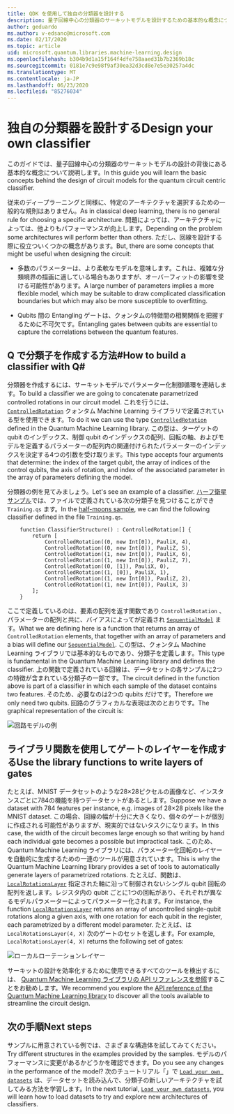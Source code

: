 ```yaml
---
title: QDK を使用して独自の分類器を設計する
description: 量子回線中心の分類器のサーキットモデルを設計するための基本的な概念について説明します。
author: geduardo
ms.author: v-edsanc@microsoft.com
ms.date: 02/17/2020
ms.topic: article
uid: microsoft.quantum.libraries.machine-learning.design
ms.openlocfilehash: b304b9d1a15f164f4dfe758aaed31b7b2369b18c
ms.sourcegitcommit: 0181e7c9e98f9af30ea32d3cd8e7e5e30257a4dc
ms.translationtype: MT
ms.contentlocale: ja-JP
ms.lasthandoff: 06/23/2020
ms.locfileid: "85276034"
---
```

# <a name="design-your-own-classifier"></a><span data-ttu-id="8b271-103">独自の分類器を設計する</span><span class="sxs-lookup"><span data-stu-id="8b271-103">Design your own classifier</span></span>

<span data-ttu-id="8b271-104">このガイドでは、量子回線中心の分類器のサーキットモデルの設計の背後にある基本的な概念について説明します。</span><span class="sxs-lookup"><span data-stu-id="8b271-104">In this guide you will learn the basic concepts behind the design of circuit models for the quantum circuit centric classifier.</span></span>

<span data-ttu-id="8b271-105">従来のディープラーニングと同様に、特定のアーキテクチャを選択するための一般的な規則はありません。</span><span class="sxs-lookup"><span data-stu-id="8b271-105">As in classical deep learning, there is no general rule for choosing a specific architecture.</span></span> <span data-ttu-id="8b271-106">問題によっては、アーキテクチャによっては、他よりもパフォーマンスが向上します。</span><span class="sxs-lookup"><span data-stu-id="8b271-106">Depending on the problem some architectures will perform better than others.</span></span> <span data-ttu-id="8b271-107">ただし、回線を設計する際に役立ついくつかの概念があります。</span><span class="sxs-lookup"><span data-stu-id="8b271-107">But, there are some concepts that might be useful when designing the circuit:</span></span>

- <span data-ttu-id="8b271-108">多数のパラメーターは、より柔軟なモデルを意味します。これは、複雑な分類境界の描画に適している場合もありますが、オーバーフィットの影響を受ける可能性があります。</span><span class="sxs-lookup"><span data-stu-id="8b271-108">A large number of parameters implies a more flexible model, which may be suitable to draw complicated classification boundaries but which may also be more susceptible to overfitting.</span></span>

- <span data-ttu-id="8b271-109">Qubits 間の Entangling ゲートは、クォンタムの特徴間の相関関係を把握するために不可欠です。</span><span class="sxs-lookup"><span data-stu-id="8b271-109">Entangling gates between qubits are essential to capture the correlations between the quantum features.</span></span>

## <a name="how-to-build-a-classifier-with-q"></a><span data-ttu-id="8b271-110">Q で分類子を作成する方法\#</span><span class="sxs-lookup"><span data-stu-id="8b271-110">How to build a classifier with Q\#</span></span>

<span data-ttu-id="8b271-111">分類器を作成するには、サーキットモデルでパラメーター化制御循環を連結します。</span><span class="sxs-lookup"><span data-stu-id="8b271-111">To build a classifier we are going to concatenate parametrized controlled rotations in our circuit model.</span></span> <span data-ttu-id="8b271-112">これを行うには、 [`ControlledRotation`](xref:microsoft.quantum.machinelearning.controlledrotation) クォンタム Machine Learning ライブラリで定義されている型を使用できます。</span><span class="sxs-lookup"><span data-stu-id="8b271-112">To do it we can use the type [`ControlledRotation`](xref:microsoft.quantum.machinelearning.controlledrotation) defined in the Quantum Machine Learning library.</span></span> <span data-ttu-id="8b271-113">この型は、ターゲットの qubit のインデックス、制御 qubit のインデックスの配列、回転の軸、およびモデルを定義するパラメーターの配列内の関連付けられたパラメーターのインデックスを決定する4つの引数を受け取ります。</span><span class="sxs-lookup"><span data-stu-id="8b271-113">This type accepts four arguments that determine: the index of the target qubit, the array of indices of the control qubits, the axis of rotation, and index of the associated parameter in the array of parameters defining the model.</span></span>

<span data-ttu-id="8b271-114">分類器の例を見てみましょう。</span><span class="sxs-lookup"><span data-stu-id="8b271-114">Let's see an example of a classifier.</span></span> <span data-ttu-id="8b271-115">[ハーフ衛星サンプル](https://github.com/microsoft/Quantum/tree/master/samples/machine-learning/half-moons)では、ファイルで定義されている次の分類子を見つけることができ `Training.qs` ます。</span><span class="sxs-lookup"><span data-stu-id="8b271-115">In the [half-moons sample](https://github.com/microsoft/Quantum/tree/master/samples/machine-learning/half-moons), we can find the following classifier defined in the file `Training.qs`.</span></span>

```qsharp
    function ClassifierStructure() : ControlledRotation[] {
        return [
            ControlledRotation((0, new Int[0]), PauliX, 4),
            ControlledRotation((0, new Int[0]), PauliZ, 5),
            ControlledRotation((1, new Int[0]), PauliX, 6),
            ControlledRotation((1, new Int[0]), PauliZ, 7),
            ControlledRotation((0, [1]), PauliX, 0),
            ControlledRotation((1, [0]), PauliX, 1),
            ControlledRotation((1, new Int[0]), PauliZ, 2),
            ControlledRotation((1, new Int[0]), PauliX, 3)
        ];
    }
 ```

<span data-ttu-id="8b271-116">ここで定義しているのは、要素の配列を返す関数であり `ControlledRotation` 、パラメーターの配列と共に、バイアスによってが定義され [`SequentialModel`](xref:microsoft.quantum.machinelearning.sequentialmodel) ます。</span><span class="sxs-lookup"><span data-stu-id="8b271-116">What we are defining here is a function that returns an array of `ControlledRotation` elements, that together with an array of parameters and a bias will define our [`SequentialModel`](xref:microsoft.quantum.machinelearning.sequentialmodel).</span></span> <span data-ttu-id="8b271-117">この型は、クォンタム Machine Learning ライブラリでは基本的なものであり、分類子を定義します。</span><span class="sxs-lookup"><span data-stu-id="8b271-117">This type is fundamental in the Quantum Machine Learning library and defines the classifier.</span></span> <span data-ttu-id="8b271-118">上の関数で定義されている回線は、データセットの各サンプルに2つの特徴が含まれている分類子の一部です。</span><span class="sxs-lookup"><span data-stu-id="8b271-118">The circuit defined in the function above is part of a classifier in which each sample of the dataset contains two features.</span></span> <span data-ttu-id="8b271-119">そのため、必要なのは2つの qubits だけです。</span><span class="sxs-lookup"><span data-stu-id="8b271-119">Therefore we only need two qubits.</span></span> <span data-ttu-id="8b271-120">回路のグラフィカルな表現は次のとおりです。</span><span class="sxs-lookup"><span data-stu-id="8b271-120">The graphical representation of the circuit is:</span></span>

 ![回路モデルの例](~/media/circuit_model_1.PNG)

## <a name="use-the-library-functions-to-write-layers-of-gates"></a><span data-ttu-id="8b271-122">ライブラリ関数を使用してゲートのレイヤーを作成する</span><span class="sxs-lookup"><span data-stu-id="8b271-122">Use the library functions to write layers of gates</span></span>

<span data-ttu-id="8b271-123">たとえば、MNIST データセットのような28×28ピクセルの画像など、インスタンスごとに784の機能を持つデータセットがあるとします。</span><span class="sxs-lookup"><span data-stu-id="8b271-123">Suppose we have a dataset with 784 features per instance, e.g. images of 28×28 pixels like the MNIST dataset.</span></span> <span data-ttu-id="8b271-124">この場合、回線の幅が十分に大きくなり、個々のゲートが個別に作成される可能性がありますが、現実的ではないタスクになります。</span><span class="sxs-lookup"><span data-stu-id="8b271-124">In this case, the width of the circuit becomes large enough so that writing by hand each individual gate becomes a possible but impractical task.</span></span> <span data-ttu-id="8b271-125">このため、Quantum Machine Learning ライブラリには、パラメーター化回転のレイヤーを自動的に生成するための一連のツールが用意されています。</span><span class="sxs-lookup"><span data-stu-id="8b271-125">This is why the Quantum Machine Learning library provides a set of tools to automatically generate layers of parametrized rotations.</span></span> <span data-ttu-id="8b271-126">たとえば、関数は、 [`LocalRotationsLayer`](xref:microsoft.quantum.machinelearning.localrotationslayer) 指定された軸に沿って制御されないシングル qubit 回転の配列を返します。レジスタ内の qubit ごとに1つの回転があり、それぞれが異なるモデルパラメーターによってパラメーター化されます。</span><span class="sxs-lookup"><span data-stu-id="8b271-126">For instance, the function [`LocalRotationsLayer`](xref:microsoft.quantum.machinelearning.localrotationslayer) returns an array of uncontrolled single-qubit rotations along a given axis, with one rotation for each qubit in the register, each parametrized by a different model parameter.</span></span> <span data-ttu-id="8b271-127">たとえば、は `LocalRotationsLayer(4, X)` 次のゲートのセットを返します。</span><span class="sxs-lookup"><span data-stu-id="8b271-127">For example, `LocalRotationsLayer(4, X)` returns the following set of gates:</span></span>

 ![ローカルローテーションレイヤー](~/media/local_rotations_layer.PNG)

<span data-ttu-id="8b271-129">サーキットの設計を効率化するために使用できるすべてのツールを検出するには、 [Quantum Machine Learning ライブラリの API リファレンスを参照](xref:microsoft.quantum.machinelearning)することをお勧めします。</span><span class="sxs-lookup"><span data-stu-id="8b271-129">We recommend you explore the [API reference of the Quantum Machine Learning library](xref:microsoft.quantum.machinelearning) to discover all the tools available to streamline the circuit design.</span></span>

## <a name="next-steps"></a><span data-ttu-id="8b271-130">次の手順</span><span class="sxs-lookup"><span data-stu-id="8b271-130">Next steps</span></span>

 <span data-ttu-id="8b271-131">サンプルに用意されている例では、さまざまな構造体を試してみてください。</span><span class="sxs-lookup"><span data-stu-id="8b271-131">Try different structures in the examples provided by the samples.</span></span> <span data-ttu-id="8b271-132">モデルのパフォーマンスに変更があるかどうかを確認できます。</span><span class="sxs-lookup"><span data-stu-id="8b271-132">Do you see any changes in the performance of the model?</span></span> <span data-ttu-id="8b271-133">次のチュートリアル「」で [`Load your own datasets`](xref:microsoft.quantum.libraries.machine-learning.load) は、データセットを読み込んで、分類子の新しいアーキテクチャを試してみる方法を学習します。</span><span class="sxs-lookup"><span data-stu-id="8b271-133">In the next tutorial, [`Load your own datasets`](xref:microsoft.quantum.libraries.machine-learning.load), you will learn how to load datasets to try and explore new architectures of classifiers.</span></span>
